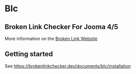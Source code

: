 # Blc

## Broken Link Checker For Jooma 4/5

More information on the [Broken Link Website](https://brokenlinkchecker.dev/)

## Getting started

See https://brokenlinkchecker.dev/documents/blc/installation


